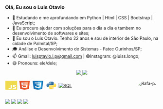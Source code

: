 ### Olá, Eu sou o Luis Otavio

- 🌱 Estudando e me aprofundando em Python | Html | CSS | Bootstrap | JavaScript;
- 🤔 Eu procuro ajudar com soluções para o dia a dia e tambem no desenvolvimento de softwares e sites;
- 💬 Eu sou o Luis Otavio. Tenho 22 anos e sou de interior de São Paulo, na cidade de Palmital/SP;
- 🎓 Análise e Desenvolvimento de Sistemas - Fatec Ourinhos/SP;
- 📫 Gmail: luisptavio.l.p@gmail.com | 🟣Instagram: @luiss.longo;
- 😄 Pronouns: ele/dele;

<div align="center">
  <a href="https://github.com/luislong0">
  <img height="170em" src="https://github-readme-stats.vercel.app/api?username=luislong0&show_icons=true&theme=tokyonight&include_all_commits=true&count_private=true"/>
  <img height="170em" src="https://github-readme-stats.vercel.app/api/top-langs/?username=luislong0&layout=compact&langs_count=7&theme=tokyonight"/>
</div>
  
<div style="display: inline_block"><br>
  <img align="center" alt="Rafa-Js" height="30" width="40" src="https://raw.githubusercontent.com/devicons/devicon/master/icons/javascript/javascript-plain.svg">
  <img align="center" alt="Rafa-HTML" height="30" width="40" src="https://raw.githubusercontent.com/devicons/devicon/master/icons/html5/html5-original.svg">
  <img align="center" alt="Rafa-CSS" height="30" width="40" src="https://raw.githubusercontent.com/devicons/devicon/master/icons/css3/css3-original.svg">
  <img align="center" alt="Rafa-Python" height="30" width="40" src="https://raw.githubusercontent.com/devicons/devicon/master/icons/python/python-original.svg">
  <img align="center" alt="SQL" height="30" width="40" src="https://cdn.jsdelivr.net/gh/devicons/devicon/icons/mysql/mysql-original.svg">
  <img align="right" alt="Rafa-pic" height="150" style="border-radius:50px;" src="https://c.tenor.com/p0kz7NOqxTkAAAAM/kaito-typing.gif">
</div>
  
  ##
  
<div> 
  <a href="https://instagram.com/rafaballerini" target="_blank"><img src="https://img.shields.io/badge/-Instagram-%23E4405F?style=for-the-badge&logo=instagram&logoColor=white" target="_blank"></a>
  <a href="https://api.whatsapp.com/send?phone=5518996665180&text=Ol%C3%A1%2C%20vem%20pelo%20seu%20Github!" target="_blank"><img src="https://img.shields.io/badge/WhatsApp-25D366?style=for-the-badge&logo=whatsapp&logoColor=white"></a>
  <a href = "mailto:contatorafaballerini@gmail.com"><img src="https://img.shields.io/badge/-Gmail-%23333?style=for-the-badge&logo=gmail&logoColor=white" target="_blank"></a>
  <a href="https://www.linkedin.com/in/rafaella-ballerini-45875016a" target="_blank"><img src="https://img.shields.io/badge/-LinkedIn-%230077B5?style=for-the-badge&logo=linkedin&logoColor=white" target="_blank"></a>
  </div>
 
